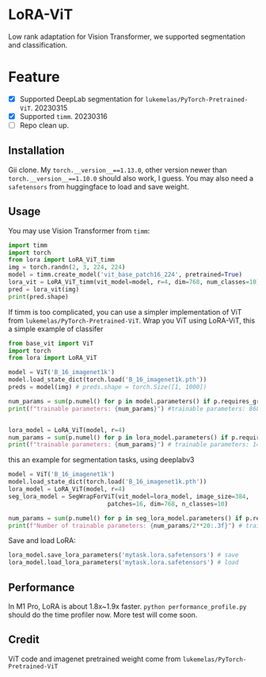 # LoRA-ViT
Low rank adaptation for Vision Transformer, we supported segmentation and classification.
# Feature
- [x] Supported DeepLab segmentation for ```lukemelas/PyTorch-Pretrained-ViT```. 20230315
- [x] Supported ```timm```. 20230316
- [ ] Repo clean up.

## Installation
Gii clone. My ```torch.__version__==1.13.0```, other version newer than ```torch.__version__==1.10.0``` should also work, I guess.
You may also need a ```safetensors``` from huggingface to load and save weight.

## Usage
You may use Vision Transformer from ```timm```:
```python
import timm
import torch
from lora import LoRA_ViT_timm
img = torch.randn(2, 3, 224, 224)
model = timm.create_model('vit_base_patch16_224', pretrained=True)
lora_vit = LoRA_ViT_timm(vit_model=model, r=4, dim=768, num_classes=10)
pred = lora_vit(img)
print(pred.shape)
```

If timm is too complicated, you can use a simpler implementation of ViT from ```lukemelas/PyTorch-Pretrained-ViT```.
Wrap you ViT using LoRA-ViT, this a simple example of classifer
```python
from base_vit import ViT
import torch
from lora import LoRA_ViT

model = ViT('B_16_imagenet1k')
model.load_state_dict(torch.load('B_16_imagenet1k.pth'))
preds = model(img) # preds.shape = torch.Size([1, 1000])

num_params = sum(p.numel() for p in model.parameters() if p.requires_grad)
print(f"trainable parameters: {num_params}") #trainable parameters: 86859496


lora_model = LoRA_ViT(model, r=4)
num_params = sum(p.numel() for p in lora_model.parameters() if p.requires_grad)
print(f"trainable parameters: {num_params}") # trainable parameters: 147456

```

this an example for segmentation tasks, using deeplabv3
```python
model = ViT('B_16_imagenet1k')
model.load_state_dict(torch.load('B_16_imagenet1k.pth'))
lora_model = LoRA_ViT(model, r=4)
seg_lora_model = SegWrapForViT(vit_model=lora_model, image_size=384,
                            patches=16, dim=768, n_classes=10)

num_params = sum(p.numel() for p in seg_lora_model.parameters() if p.requires_grad)
print(f"Number of trainable parameters: {num_params/2**20:.3f}") # trainable parameters: 6.459
```

Save and load LoRA:
```python
lora_model.save_lora_parameters('mytask.lora.safetensors') # save
lora_model.load_lora_parameters('mytask.lora.safetensors') # load
```

## Performance
In M1 Pro, LoRA is about 1.8x~1.9x faster.
```python performance_profile.py``` should do the time profiler now. More test will come soon.
## Credit
ViT code and imagenet pretrained weight come from ```lukemelas/PyTorch-Pretrained-ViT```